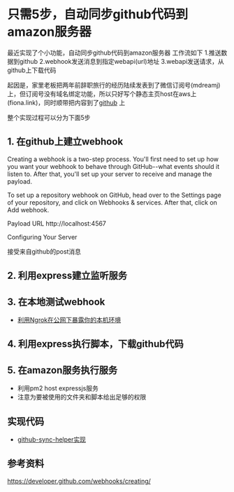 # 只需5步，自动同步github代码到amazon服务器

最近实现了个小功能，自动同步github代码到amazon服务器
工作流如下
    1.推送数据到github
    2.webhook发送消息到指定webapi(url)地址
    3.webapi发送请求，从github上下载代码

起因是，家里老板把两年前辞职旅行的经历陆续发表到了微信订阅号(mdreamj)上，但订阅号没有域名绑定功能，所以只好写个静态主页host在aws上(fiona.link)，同时顺带把内容到了[github](https://github.com/rainbow494/fiona.link) 上

整个实现过程可以分为下面5步

## 1. 在github上建立webhook
Creating a webhook is a two-step process. 
You'll first need to set up how you want your webhook to behave through GitHub--what events should it listen to. 
After that, you'll set up your server to receive and manage the payload.


To set up a repository webhook on GitHub, head over to the Settings page of your repository, and click on Webhooks & services. After that, click on Add webhook.

Payload URL
http://localhost:4567

Configuring Your Server

接受来自github的post消息

## 2. 利用express建立监听服务

## 3. 在本地测试webhook
- [利用Ngrok在公网下暴露你的本机环境](https://github.com/rainbow494/blog.zuoshachi.com/blob/master/doc/4-steps-to-demo-in-public-internet-free.md)

## 4. 利用express执行脚本，下载github代码

## 5. 在amazon服务执行服务
- 利用pm2 host expressjs服务
- 注意为要被使用的文件夹和脚本给出足够的权限


## 实现代码
- [github-sync-helper实现](https://github.com/rainbow494/github-sync-helper)

## 参考资料
https://developer.github.com/webhooks/creating/